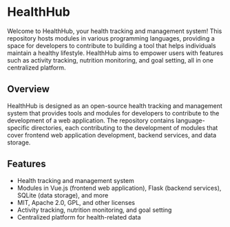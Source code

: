 # HealthHub

Welcome to HealthHub, your health tracking and management system! This repository hosts modules in various programming languages, providing a space for developers to contribute to building a tool that helps individuals maintain a healthy lifestyle. HealthHub aims to empower users with features such as activity tracking, nutrition monitoring, and goal setting, all in one centralized platform.

## Overview

HealthHub is designed as an open-source health tracking and management system that provides tools and modules for developers to contribute to the development of a web application. The repository contains language-specific directories, each contributing to the development of modules that cover frontend web application development, backend services, and data storage.

## Features

- Health tracking and management system
- Modules in Vue.js (frontend web application), Flask (backend services), SQLite (data storage), and more
- MIT, Apache 2.0, GPL, and other licenses
- Activity tracking, nutrition monitoring, and goal setting
- Centralized platform for health-related data
